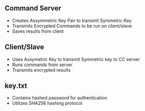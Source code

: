 ## Command Server 
- Creates Assymmetric Key Pair to transmit Symmetric Key
- Transmits Encrypted Commands to be run on client/slave
- Saves results from client

## Client/Slave
- Uses Assymetric Key to transmit Symmetric key to CC server
- Runs commands from server
- Transmits encrypted results 

## key.txt
- Contains hashed password for authentication
- Utilizes SHA256 hashing protocol
